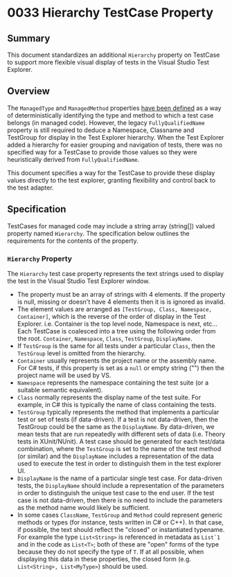 

# 0033 Hierarchy TestCase Property

## Summary
This document standardizes an additional `Hierarchy` property on TestCase to support more flexible visual display of tests in the Visual Studio Test Explorer.

## Overview
The `ManagedType` and `ManagedMethod` properties [have been defined](0017-Managed-TestCase-Properties.md) as a way of deterministically identifying the type and method to which a test case belongs (in managed code). However, the legacy `FullyQualifiedName` property is still required to deduce a Namespace, Classname and TestGroup for display in the Test Explorer hierarchy. When the Test Explorer added a hierarchy for easier grouping and navigation of tests, there was no specified way for a TestCase to provide those values so they were heuristically derived from `FullyQualifiedName`. 

This document specifies a way for the TestCase to provide these display values directly to the test explorer, granting flexibility and control back to the test adapter.

## Specification

TestCases for managed code may include a string array (string[]) valued property named `Hierarchy`. The specification below outlines the requirements for the contents of the property.

### `Hierarchy` Property

The `Hierarchy` test case property represents the text strings used to display the test in the Visual Studio Test Explorer window. 

* The property must be an array of strings with 4 elements. If the property is null, missing or doesn't have 4 elements then it is is ignored as invalid.
* The element values are arranged as `[TestGroup, Class, Namespace, Container]`, which is the reverse of the order of display in the Test Explorer. i.e. Container is the top level node, Namespace is next, etc... Each TestCase is coalesced into a tree using the following order from the root. `Container`, `Namespace`, `Class`, `TestGroup`, `DisplayName`.
* If `TestGroup` is the same for all tests under a particular `Class`, then the `TestGroup` level is omitted from the hierarchy. 
* `Container` usually represents the project name or the assembly name. For C# tests, if this property is set as a `null` or empty string ("") then the project name will be used by VS.
* `Namespace` represents the namespace containing the test suite (or a suitable semantic equivalent).
* `Class` normally represents the display name of the test suite. For example, in C# this is typically the name of class containing the tests.
* `TestGroup` typically represents the method that implements a particular test or set of tests (if data-driven). If a test is not data-driven, then the TestGroup could be the same as the `DisplayName`. By data-driven, we mean tests that are run repeatedly with different sets of data (i.e. Theory tests in XUnit/NUnit). A test case should be generated for each test/data combination, where the `TestGroup` is set to the name of the test method (or similar) and the `DisplayName` includes a representation of the data used to execute the test in order to distinguish them in the test explorer UI.
* `DisplayName` is the name of a particular single test case. For data-driven tests, the `DisplayName` should include a representation of the parameters in order to distinguish the unique test case to the end user. If the test case is not data-driven, then there is no need to include the parameters as the method name would likely be sufficient.
* In some cases `ClassName`, `TestGroup` and `Method` could represent generic methods or types (for instance, tests written in C# or C++). In that case, if possible, the text should reflect the "closed" or instantiated typename. For example the type `List<String>` is referenced in metadata as ``List`1`` and in the code as `List<T>`; both of these are "open" forms of the type because they do not specify the type of `T`. If at all possible, when displaying this data in these properties, the closed form (e.g. `List<String>, List<MyType>`) should be used.
